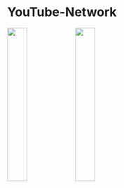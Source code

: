 # YouTube-Network

<img src="https://user-images.githubusercontent.com/23152897/46215682-a77e4f00-c346-11e8-9b52-10a454d8c6f4.png" width="30%"></img> <img src="https://user-images.githubusercontent.com/23152897/46215683-a77e4f00-c346-11e8-800b-b262cd0ad040.png" width="30%"></img> 
